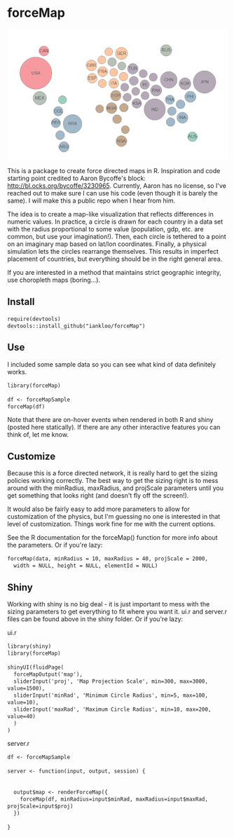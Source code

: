 # forceMap

![Alt text](map.PNG)

This is a package to create force directed maps in R.  Inspiration and code starting point credited to Aaron Bycoffe's block: http://bl.ocks.org/bycoffe/3230965.  Currently, Aaron has no license, so I've reached out to make sure I can use his code (even though it is barely the same).  I will make this a public repo when I hear from him.

The idea is to create a map-like visualization that reflects differences in numeric values.  In practice, a circle is drawn for each country in a data set with the radius proportional to some value (population, gdp, etc. are common, but use your imagination!).  Then, each circle is tethered to a point on an imaginary map based on lat/lon coordinates.  Finally, a physical simulation lets the circles rearrange themselves.  This results in imperfect placement of countries, but everything should be in the right general area.

If you are interested in a method that maintains strict geographic integrity, use choropleth maps (boring...).

## Install
```{r}
require(devtools)
devtools::install_github("iankloo/forceMap")
```
## Use
I included some sample data so you can see what kind of data definitely works.

```{r}
library(forceMap)

df <- forceMapSample
forceMap(df)
```
Note that there are on-hover events when rendered in both R and shiny (posted here statically).  If there are any other interactive features you can think of, let me know.

## Customize
Because this is a force directed network, it is really hard to get the sizing policies working correctly.  The best way to get the sizing right is to mess around with the minRadius, maxRadius, and projScale parameters until you get something that looks right (and doesn't fly off the screen!).

It would also be fairly easy to add more parameters to allow for customization of the physics, but I'm guessing no one is interested in that level of customization.  Things work fine for me with the current options.

See the R documentation for the forceMap() function for more info about the parameters.  Or if you're lazy:

```{r}
forceMap(data, minRadius = 10, maxRadius = 40, projScale = 2000,
  width = NULL, height = NULL, elementId = NULL)
```  
## Shiny
Working with shiny is no big deal - it is just important to mess with the sizing parameters to get everything to fit where you want it.  ui.r and server.r files can be found above in the shiny folder.  Or if you're lazy:

ui.r
```{r}
library(shiny)
library(forceMap)

shinyUI(fluidPage(
  forceMapOutput('map'),
  sliderInput('proj', 'Map Projection Scale', min=300, max=3000, value=1500),
  sliderInput('minRad', 'Minimum Circle Radius', min=5, max=100, value=10),
  sliderInput('maxRad', 'Maximum Circle Radius', min=10, max=200, value=40)
  )
)
```

server.r
```{r}
df <- forceMapSample

server <- function(input, output, session) {
  
  
  output$map <- renderForceMap({
    forceMap(df, minRadius=input$minRad, maxRadius=input$maxRad, projScale=input$proj)
  })
 
}
```
